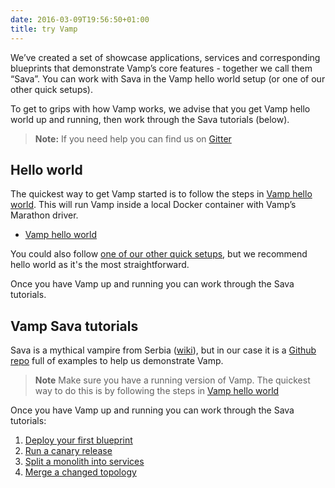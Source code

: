```yaml
---
date: 2016-03-09T19:56:50+01:00
title: try Vamp
---
```


We’ve created a set of showcase applications, services and corresponding blueprints that demonstrate Vamp’s core features - together we call them “Sava”. You can work with Sava in the Vamp hello world setup (or one of our other quick setups). 

To get to grips with how Vamp works, we advise that you get Vamp hello world up and running, then work through the Sava tutorials (below).

> **Note:** If you need help you can find us on [Gitter](https://gitter.im/magneticio/vamp)  

## Hello world
The quickest way to get Vamp started is to follow the steps in [Vamp hello world](hello-world/). This will run Vamp inside a local Docker container with Vamp’s Marathon driver.   

* [Vamp hello world](hello-world/)

You could also follow [one of our other quick setups](/resources/run-vamp/), but we recommend hello world as it's the most straightforward.

Once you have Vamp up and running you can work through the Sava tutorials.  

## Vamp Sava tutorials

Sava is a mythical vampire from Serbia ([wiki](http://en.wikipedia.org/wiki/Sava_Savanovi%C4%87)), but in our case it is a [Github repo](https://github.com/magneticio/sava) full of examples to help us demonstrate Vamp.

> **Note** Make sure you have a running version of Vamp. The quickest way to do this is by following the steps in [Vamp hello world](hello-world/)

Once you have Vamp up and running you can work through the Sava tutorials:

1. [Deploy your first blueprint](sava-tutorials/deploy-your-first-blueprint/)
2. [Run a canary release](sava-tutorials/run-a-canary-release/)
3. [Split a monolith into services](sava-tutorials/split-into-services/)
4. [Merge a changed topology](sava-tutorials/merge-a-changed-topology/)